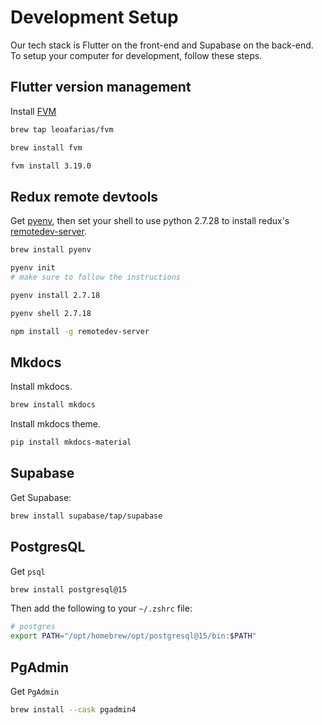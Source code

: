 # Development Setup

Our tech stack is Flutter on the front-end and Supabase on the back-end. To
setup your computer for development, follow these steps.

## Flutter version management

Install [FVM](https://fvm.app/)

```sh
brew tap leoafarias/fvm

brew install fvm

fvm install 3.19.0
```

## Redux remote devtools

Get [pyenv](https://github.com/pyenv/pyenv), then set your shell to use python
2.7.28 to install redux's
[remotedev-server](https://www.npmjs.com/package/remotedev-server).

```sh
brew install pyenv
```

```sh
pyenv init
# make sure to follow the instructions
```

```sh
pyenv install 2.7.18
```

```sh
pyenv shell 2.7.18

npm install -g remotedev-server
```

## Mkdocs

Install mkdocs.

```sh
brew install mkdocs
```

Install mkdocs theme.

```sh
pip install mkdocs-material
```

## Supabase

Get Supabase:

```sh
brew install supabase/tap/supabase
```

## PostgresQL

Get `psql`

```sh
brew install postgresql@15
```

Then add the following to your `~/.zshrc` file:

```sh
# postgres
export PATH="/opt/homebrew/opt/postgresql@15/bin:$PATH"
```

## PgAdmin

Get `PgAdmin`

```sh
brew install --cask pgadmin4
```
